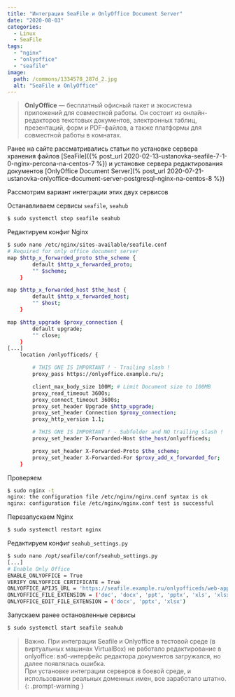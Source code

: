 ```yaml
---
title: "Интеграция SeaFile и OnlyOffice Document Server"
date: "2020-08-03"
categories: 
  - Linux
  - SeaFile
tags: 
  - "nginx"
  - "onlyoffice"
  - "seafile"
image:
  path: /commons/1334578_287d_2.jpg
  alt: "SeaFile и OnlyOffice"
---
```


> **OnlyOffice** —  бесплатный офисный пакет и экосистема приложений для совместной работы. Он состоит из онлайн-редакторов текстовых документов, электронных таблиц, презентаций, форм и PDF-файлов, а также платформы для совместной работы в комнатах.

Ранее на сайте рассматривались статьи по установке сервера хранения файлов [SeaFile]({% post_url 2020-02-13-ustanovka-seafile-7-1-0-nginx-percona-na-centos-7 %}) и установке сервера редактирования документов [OnlyOffice Document Server](% post_url 2020-07-21-ustanovka-onlyoffice-document-server-postgresql-nginx-na-centos-8 %})

Рассмотрим вариант интеграции этих двух сервисов

Останавливаем сервисы `seafile`, `seahub`

```sh
$ sudo systemctl stop seafile seahub
```

Редактируем конфиг Nginx

```sh
$ sudo nano /etc/nginx/sites-available/seafile.conf
# Required for only office document server
map $http_x_forwarded_proto $the_scheme {
        default $http_x_forwarded_proto;
        "" $scheme;
    }

map $http_x_forwarded_host $the_host {
        default $http_x_forwarded_host;
        "" $host;
    }

map $http_upgrade $proxy_connection {
        default upgrade;
        "" close;
    }
[...]
    location /onlyofficeds/ {

        # THIS ONE IS IMPORTANT ! - Trailing slash !
        proxy_pass https://onlyoffice.example.ru/;

        client_max_body_size 100M; # Limit Document size to 100MB
        proxy_read_timeout 3600s;
        proxy_connect_timeout 3600s;
        proxy_set_header Upgrade $http_upgrade;
        proxy_set_header Connection $proxy_connection;
        proxy_http_version 1.1;

        # THIS ONE IS IMPORTANT ! - Subfolder and NO trailing slash !
        proxy_set_header X-Forwarded-Host $the_host/onlyofficeds;

        proxy_set_header X-Forwarded-Proto $the_scheme;
        proxy_set_header X-Forwarded-For $proxy_add_x_forwarded_for;
    }
```

Проверяем

```sh
$ sudo nginx -t
nginx: the configuration file /etc/nginx/nginx.conf syntax is ok
nginx: configuration file /etc/nginx/nginx.conf test is successful
```

Перезапускаем Nginx

```sh
$ sudo systemctl restart nginx
```

Редактируем конфиг `seahub_settings.py`

```sh
$ sudo nano /opt/seafile/conf/seahub_settings.py
[...]
# Enable Only Office
ENABLE_ONLYOFFICE = True
VERIFY_ONLYOFFICE_CERTIFICATE = True
ONLYOFFICE_APIJS_URL = 'https://seafile.example.ru/onlyofficeds/web-apps/apps/api/documents/api.js'
ONLYOFFICE_FILE_EXTENSION = ('doc', 'docx', 'ppt', 'pptx', 'xls', 'xlsx', 'odt', 'fodt', 'odp', 'fodp', 'ods', 'fods')
ONLYOFFICE_EDIT_FILE_EXTENSION = ('docx', 'pptx', 'xlsx')
```

Запускаем ранее остановленные сервисы

```sh
$ sudo systemctl start seafile seahub
```

> Важно. При интеграции Seafile и Onlyoffice в тестовой среде (в виртуальных машинах VirtualBox) не работало редактирование в onlyoffice: вэб-интерфейс редактора документов загружался, но далее появлялась ошибка.  
> При установке интеграции серверов в боевой среде, и использовании реальных доменных имен, все заработало штатно.
{: .prompt-warning }